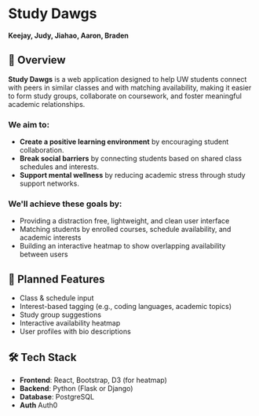 # Study Dawgs

**Keejay, Judy, Jiahao, Aaron, Braden**

## 📘 Overview

**Study Dawgs** is a web application designed to help UW students connect with peers in similar classes and with matching availability, making it easier to form study groups, collaborate on coursework, and foster meaningful academic relationships.

 ### We aim to:
- **Create a positive learning environment** by encouraging student collaboration.
- **Break social barriers** by connecting students based on shared class schedules and interests.
- **Support mental wellness** by reducing academic stress through study support networks.

### We'll achieve these goals by:
- Providing a distraction free, lightweight, and clean user interface
- Matching students by enrolled courses, schedule availability, and academic interests
- Building an interactive heatmap to show overlapping availability between users
  

## 🎯 Planned Features

- Class & schedule input
- Interest-based tagging (e.g., coding languages, academic topics)
- Study group suggestions
- Interactive availability heatmap
- User profiles with bio descriptions

## 🛠️ Tech Stack

- **Frontend**: React, Bootstrap, D3 (for heatmap)
- **Backend**: Python (Flask or Django)
- **Database**: PostgreSQL
- **Auth** Auth0
